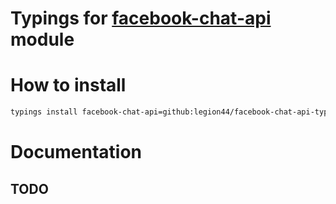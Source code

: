 # Typings for [facebook-chat-api](https://www.npmjs.com/package/facebook-chat-api) module

# How to install
```bash
typings install facebook-chat-api=github:legion44/facebook-chat-api-typings/index.d.ts --global
```

# Documentation
## TODO
